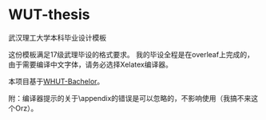# WUT-thesis
武汉理工大学本科毕业设计模板

这份模板满足17级武理毕设的格式要求。
我的毕设全程是在overleaf上完成的，由于需要编译中文字体，请务必选择Xelatex编译器。

本项目基于[WHUT-Bachelor](https://github.com/Markhng/WHUT-Bachelor)。

附：编译器提示的关于\appendix的错误是可以忽略的，不影响使用（我搞不来这个Orz）。
